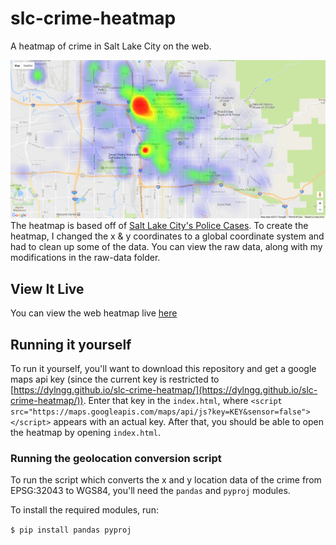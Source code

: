 # slc-crime-heatmap
A heatmap of crime in Salt Lake City on the web.

![SLC Crime Heatmap](https://raw.githubusercontent.com/dylngg/slc-crime-heatmap/master/images/heatmap-screenshot.png "Heatmap of crime in SLC")
The heatmap is based off of [Salt Lake City's Police Cases](https://opendata.utah.gov/Public-Safety/). To create the heatmap, I changed the x & y coordinates to a global coordinate system and had to clean up some of the data. You can view the raw data, along with my modifications in the raw-data folder.

## View It Live
You can view the web heatmap live [here](https://dylngg.github.io/slc-crime-heatmap/)

## Running it yourself
To run it yourself, you'll want to download this repository and get a google maps api key (since the current key is restricted to [https://dylngg.github.io/slc-crime-heatmap/](https://dylngg.github.io/slc-crime-heatmap/)). Enter that key in the `index.html`, where `<script src="https://maps.googleapis.com/maps/api/js?key=KEY&sensor=false"></script>` appears with an actual key. After that, you should be able to open the heatmap by opening `index.html`.

### Running the geolocation conversion script
To run the script which converts the x and y location data of the crime from EPSG:32043 to WGS84, you'll need the `pandas` and `pyproj` modules.

To install the required modules, run:

```$ pip install pandas pyproj``` 
